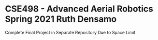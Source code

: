 # CSE498 - Advanced Aerial Robotics Spring 2021 Ruth Densamo
Complete Final Project in Separate Repository Due to Space Limit

